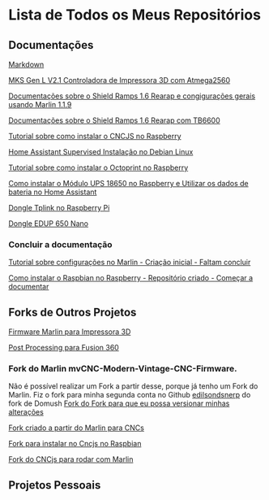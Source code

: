 # Lista de Todos os Meus Repositórios


## Documentações
[Markdown](https://www.markdownguide.org/basic-syntax/)

[MKS Gen L V2.1 Controladora de Impressora 3D com Atmega2560](https://github.com/edilsoncorrea/mksgenlv21)

[Documentações sobre o Shield Ramps 1.6 Rearap e congigurações gerais usando Marlin 1.1.9](https://github.com/edilsoncorrea/ramps16reprap)

[Documentações sobre o Shield Ramps 1.6 Rearap com TB6600](https://wiki.opensourceecology.org/wiki/Wiring_TB6600_with_RAMPS)

[Tutorial sobre como instalar o CNCJS no Raspberry](https://github.com/edilsoncorrea/cncjsraspberry)

[Home Assistant Supervised Instalação no Debian Linux](https://github.com/edilsoncorrea/homeassistantsupervised)

[Tutorial sobre como instalar o Octoprint no Raspberry](https://github.com/edilsoncorrea/octoprintraspberry)

[Como instalar o Módulo UPS 18650 no Raspberry e Utilizar os dados de bateria no Home Assistant](https://github.com/edilsoncorrea/upsraspberryhomeassistant)

[Dongle Tplink no Raspberry Pi](https://github.com/edilsoncorrea/dongletplinkraspberry)

[Dongle EDUP 650 Nano](https://github.com/morrownr/8821cu-20210118)

### Concluir a documentação
[Tutorial sobre configurações no Marlin - Criação inicial - Faltam concluir](https://github.com/edilsoncorrea/marlinconfiguracoes)

[Como instalar o Raspbian no Raspberry - Repositório criado - Começar a documentar](https://github.com/edilsoncorrea/instalarraspbian)


## Forks de Outros Projetos
[Firmware Marlin para Impressora 3D](https://github.com/edilsoncorrea/Marlin)

[Post Processing para Fusion 360](https://github.com/edilsoncorrea/mpcnc_post_processor)

### Fork do Marlin mvCNC-Modern-Vintage-CNC-Firmware. 
Não é possível realizar um Fork a partir desse, porque já tenho um Fork do Marlin.
Fiz o fork para minha segunda conta no Github [edilsondsnerp](https://github.com/edilsondsnerp) do fork de Domush
[Fork do Fork para que eu possa versionar minhas alterações](https://github.com/edilsondsnerp/mvCNC-Modern-Vintage-CNC-Firmware.git)

[Fork criado a partir do Marlin para CNCs](https://github.com/topics/mvcnc)

[Fork para instalar no Cncjs no Raspbian](https://github.com/edilsoncorrea/cncjs-pi-raspbian)

[Fork do CNCjs para rodar com Marlin](https://github.com/Domush/CNCjs-for-mvCNC-Marlin)


## Projetos Pessoais






